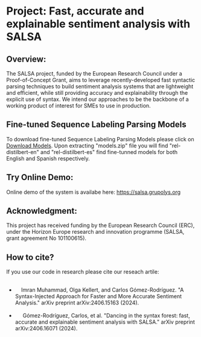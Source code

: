 # Project: Fast, accurate and explainable sentiment analysis with SALSA

## Overview:
The SALSA project, funded by the European Research Council under a Proof-of-Concept Grant, aims to leverage recently-developed fast syntactic parsing techniques to build sentiment analysis systems that are lightweight and efficient, while still providing accuracy and explainability through the explicit use of syntax. We intend our approaches to be the backbone of a working product of interest for SMEs to use in production.

## Fine-tuned Sequence Labeling Parsing Models
To download fine-tuned Sequence Labeling Parsing Models please click on <a href="https://www.grupolys.org/~imran/models.zip" target="_blank">Download Models</a>. Upon extracting "models.zip" file you will find "rel-distilbert-en" and "rel-distilbert-es" find fine-tunned models for both English and Spanish respectively.

## Try Online Demo:
Online demo of the system is availabe here: <a href="https://salsa.grupolys.org/" target="_blank">https://salsa.grupolys.org</a>

## Acknowledgment:
This project has received funding by the European Research Council (ERC), under the Horizon Europe research
and innovation programme (SALSA, grant agreement No 101100615).

## How to cite?
If you use our code in research please cite our reseach artile:
<ul>
  <li>
    Imran Muhammad, Olga Kellert, and Carlos Gómez-Rodríguez. "A Syntax-Injected Approach for Faster and More Accurate Sentiment Analysis." arXiv preprint arXiv:2406.15163 (2024).
  </li>
   <li>
     Gómez-Rodríguez, Carlos, et al. "Dancing in the syntax forest: fast, accurate and explainable sentiment analysis with SALSA." arXiv preprint arXiv:2406.16071 (2024).
   </li>
</ul>
